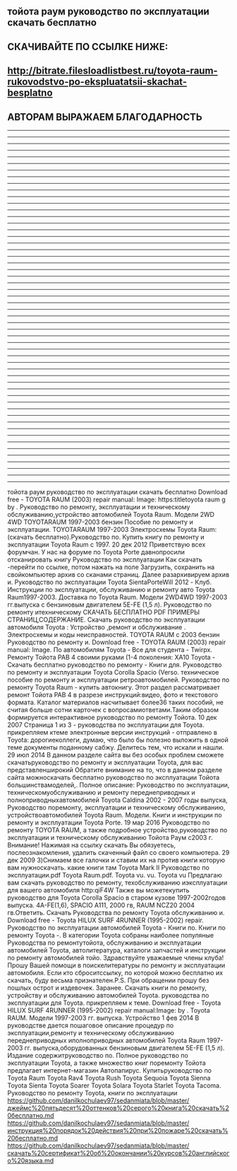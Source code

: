 тойота раум руководство по эксплуатации скачать бесплатно
--------------------------------------------------
СКАЧИВАЙТЕ ПО ССЫЛКЕ НИЖЕ:
--------------------------------------------------
http://bitrate.filesloadlistbest.ru/toyota-raum-rukovodstvo-po-ekspluatatsii-skachat-besplatno
--------------------------------------------------
АВТОРАМ ВЫРАЖАЕМ БЛАГОДАРНОСТЬ
--------------------------------------------------
--------------------------------------------------
--------------------------------------------------
--------------------------------------------------
--------------------------------------------------
--------------------------------------------------
--------------------------------------------------
--------------------------------------------------
--------------------------------------------------
--------------------------------------------------
--------------------------------------------------
--------------------------------------------------
--------------------------------------------------
--------------------------------------------------
--------------------------------------------------
--------------------------------------------------
--------------------------------------------------
--------------------------------------------------
--------------------------------------------------
--------------------------------------------------
--------------------------------------------------
--------------------------------------------------
--------------------------------------------------
--------------------------------------------------
--------------------------------------------------
--------------------------------------------------
--------------------------------------------------
--------------------------------------------------
--------------------------------------------------
--------------------------------------------------
--------------------------------------------------
--------------------------------------------------
--------------------------------------------------
--------------------------------------------------
--------------------------------------------------
--------------------------------------------------
--------------------------------------------------
--------------------------------------------------
--------------------------------------------------
--------------------------------------------------
--------------------------------------------------
--------------------------------------------------
--------------------------------------------------
--------------------------------------------------
--------------------------------------------------
--------------------------------------------------
--------------------------------------------------
--------------------------------------------------
--------------------------------------------------
--------------------------------------------------
--------------------------------------------------
--------------------------------------------------
--------------------------------------------------
--------------------------------------------------
--------------------------------------------------
тойота раум руководство по эксплуатации скачать бесплатно Download free - TOYOTA RAUM (2003) repair manual: Image: https:titletoyota raum g by . Руководство по ремонту, эксплуатации и техническому обслуживанию,устройство автомобилей Toyota Raum. Модели 2WD  4WD  TOYOTARAUM 1997-2003 бензин Пособие по ремонту и эксплуатации. TOYOTARAUM 1997-2003  Электросхемы Toyota Raum: (скачать бесплатно).Руководство по. Купить книгу по ремонту и эксплуатации Toyota Raum с 1997. 20 дек 2012  Приветствую всех форумчан. У нас на форуме по Toyota Porte давнопросили отсканировать книгу Руководство по эксплуатации  Как скачать -перейти по ссылке, потом нажать на поле Загрузить, сохранить на свойкомпьютер архив со сканами страниц. Далее разархивируем архив и. Руководство по эксплуатации Toyota SientaPorteWill 2012 - Клуб. Инструкции по эксплуатации, обслуживанию и ремонту авто Toyota Raum1997-2003. Доставка по  Toyota Raum. Модели 2WD4WD 1997-2003 гг.выпуска с бензиновым двигателем 5E-FE (1,5 л). Руководство по ремонту итехническому  СКАЧАТЬ БЕСПЛАТНО PDF ПРИМЕРЫ СТРАНИЦ,СОДЕРЖАНИЕ. Скачать руководство по эксплуатации автомобиля Toyota : Устройство ,ремонт и обслуживание . Электросхемы и коды неисправностей. TOYOTA RAUM с 2003 бензин Руководство по ремонту и. Download free - TOYOTA RAUM (2003) repair manual: Image. По автомобилям Toyota - Все для студента - Twirpx. Ремонту Тойота РАВ 4 своими руками (1-4 поколения: XA10
Toyota - Скачать бесплатно руководство по ремонту - Книги для. Руководство по ремонту и эксплуатации Toyota Corolla Spacio (Verso. техническое пособие по ремонту и эксплуатации ретроавтомобилей. Руководство по ремонту Toyota Raum - купить автокнигу. Этот раздел рассматривает ремонт Тойота РАВ 4 в разрезе инструкций:видео, фото и текстового формата. Каталог материалов насчитывает более36 таких пособий, не считая больше сотни карточек с вопросамиответами.Таким образом формируется интерактивное руководство по ремонту Тойота. 10 дек 2007  Страница 1 из 3 - руководства по эксплуатации для Toyota. прикрепляем ктеме электронные версии инструкций - отправлено в Toyota: дорогиеколлеги, думаю, что было бы полезно выложить в одной теме документы поданному сабжу. Делитесь тем, что искали и нашли. 29 июл 2014  В данном разделе сайта вы без особых проблем сможете скачатьруководство по ремонту и эксплуатации Toyota, для вас представленширокий  Обратите внимание на то, что в данном разделе сайта можноскачать бесплатно руководство по эксплуатации Тойота большинствамоделей,. Полное описание: Руководство по эксплуатации, техническомуобслуживанию и ремонту переднеприводных и полноприводныхавтомобилей Toyota Caldina 2002 - 2007 годы выпуска,  Руководство поремонту, эксплуатации и техническому обслуживанию, устройствоавтомобилей Toyota Raum. Модели. Книги и инструкции по ремонту и эксплуатации Toyota Porte. 19 мар 2016  Руководство по ремонту TOYOTA RAUM, а также подробное устройство,руководство по эксплуатации и техническому обслуживанию Тойота Раум с2003 г.  Внимание! Нажимая на ссылку скачать Вы обязуетесь, послеознакомления, удалить скаченный файл со своего компьютера. 29 дек 2009  3)Снимаем все галочки и ставим их на против книги которую вам нужноскачать. какие книги там  Toyota Mark II Руководство по эксплуатации.pdf Toyota Raum.pdf. Toyota vu. vu. Toyota vu
Предлагаю вам скачать руководство по ремонту, техобслуживанию иэксплуатации для вашего автомобиля http:qiF4W  Также вы можетекупить руководство для Toyota Corolla Spacio в старом кузове 1997-2002годов выпуска. 4A-FE(1,6),  SPACIO A111, 2000 гв, RAUM NCZ20 2004 гв.Ответить. Скачать Руководства по ремонту Toyota обслуживанию и. Download free - Toyota HILUX SURF 4RUNNER (1995-2002) repair. Руководство по эксплуатации автомобилей Toyota - Книги по. Книги по ремонту Toyota -. В категории Toyota собраны наиболее популяные Руководства по ремонтутойота, обслуживанию и эксплуатации автомобилей Toyota, автолитература, каталоги запчастей и инструкции по ремонту автомобилей тойо. Здравствуйте уважаемые члены клуба! Прошу Вашей помощи в поискелитературы по ремонту и эксплуатации автомобиля. Если кто сброситссылку, по которой можно бесплатно их скачать, буду весьма признателен.P.S. При обращении прошу без пошлых острот и издевочек. Заранее. Скачать книги по ремонту, устройству и обслуживанию автомобилей Toyota. руководства по эксплуатации для Toyota. прикрепляем к теме. Download free - Toyota HILUX SURF 4RUNNER (1995-2002) repair manual:Image: by . Toyota RAUM. Модели 1997-2003 гг. выпуска. Устройство
1 фев 2014  В руководстве дается пошаговое описание процедур по эксплуатации,ремонту и техническому обслуживанию переднеприводных иполноприводных автомобилей Toyota Raum 1997-2003 гг. выпуска,оборудованных бензиновым двигателем 5E-FE (1,5 л). Издание содержитруководство по. Полное руководство по эксплуатации Toyota, а также множество книг поремонту Тойота предлагает интернет-магазин Автопапирус. Купитьруководство по  Toyota Raum  Toyota Rav4  Toyota Rush  Toyota Sequoia Toyota Sienna  Toyota Sienta  Toyota Soarer  Toyota Solara  Toyota Starlet Toyota Tacoma. Руководство по ремонту Toyota, книги по эксплуатации
https://github.com/danilkochulaev97/sedanmiata/blob/master/джеймс%20пятьдесят%20оттенков%20серого%20книга%20скачать%20бесплатно.md
https://github.com/danilkochulaev97/sedanmiata/blob/master/инструкция%20порядок%20действия%20при%20пожаре%20скачать%20бесплатно.md
https://github.com/danilkochulaev97/sedanmiata/blob/master/скачать%20сертификат%20об%20окончании%20курсов%20английского%20языка.md